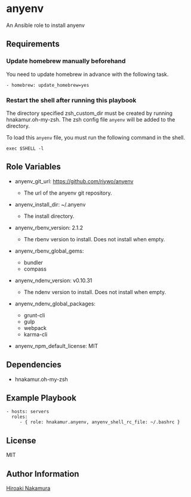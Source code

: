 anyenv
======

An Ansible role to install anyenv

Requirements
------------

### Update homebrew manually beforehand

You need to update homebrew in advance with the following task.

```
- homebrew: update_homebrew=yes
```

### Restart the shell after running this playbook

The directory specified zsh_custom_dir must be created by running hnakamur.oh-my-zsh.
The zsh config file `anyenv` will be added to the directory.

To load this `anyenv` file, you must run the following command in the shell.

```
exec $SHELL -l
```

Role Variables
--------------

- anyenv_git_url: https://github.com/riywo/anyenv
    - The url of the anyenv git repository.
- anyenv_install_dir: ~/.anyenv
    - The install directory.
- anyenv_rbenv_version: 2.1.2
    - The rbenv version to install. Does not install when empty.
- anyenv_rbenv_global_gems:
    - bundler
    - compass
- anyenv_ndenv_version: v0.10.31
    - The ndenv version to install. Does not install when empty.
- anyenv_ndenv_global_packages:
    - grunt-cli
    - gulp
    - webpack
    - karma-cli

- anyenv_npm_default_license: MIT

Dependencies
------------

- hnakamur.oh-my-zsh

Example Playbook
----------------

    - hosts: servers
      roles:
         - { role: hnakamur.anyenv, anyenv_shell_rc_file: ~/.bashrc }

License
-------

MIT

Author Information
------------------

[Hiroaki Nakamura]( http://hnakamur.github.io/ )
